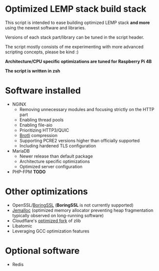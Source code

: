 # Optimized LEMP stack build stack
This script is intended to ease building optimized LEMP stack **and more** using the newest software and libraries.

Versions of each stack part/library can be tuned in the script header.

The script mostly consists of me experimenting with more advanced scripting concepts, please be kind :)

**Architecture/CPU specific optimizations are tuned for Raspberry Pi 4B**

**The script is written in zsh**

# Software installed
- NGINX
  - Removing unnecessary modules and focusing strictly on the HTTP part
  - Enabling thread pools
  - Enabling file-aio
  - Prioritizing HTTP3/QUIC
  - [Brotli](https://github.com/google/ngx_brotli) compression
  - Supporting PCRE2 versions higher than officially supported
  - Including hardened TLS configuration
- MariaDB
  - Newer release than default package
  - Architecture specific optimizations
  - Optimized server configuration
- PHP-FPM **TODO**

# Other optimizations
- OpenSSL/[BoringSSL](https://boringssl.googlesource.com/boringssl) (**BoringSSL** is not currently supported)
- [Jemalloc](https://github.com/jemalloc/jemalloc) (optimized memory allocator preventing heap fragmentation typically observed on long-running software)
- Cloudflare's [optimized fork](https://github.com/cloudflare/zlib) of zlib
- Libatomic
- Leveraging GCC optimization features

# Optional software
- Redis